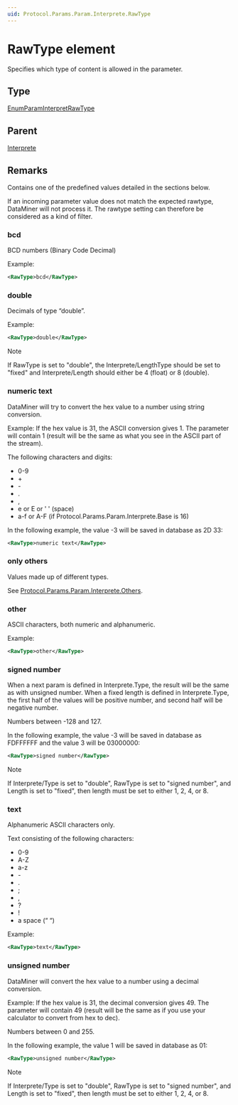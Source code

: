 ```yaml
---
uid: Protocol.Params.Param.Interprete.RawType
---
```


# RawType element

Specifies which type of content is allowed in the parameter.

## Type

[EnumParamInterpretRawType](xref:Protocol-EnumParamInterpretRawType)

## Parent

[Interprete](xref:Protocol.Params.Param.Interprete)

## Remarks

Contains one of the predefined values detailed in the sections below.

If an incoming parameter value does not match the expected rawtype, DataMiner will not process it. The rawtype setting can therefore be considered as a kind of filter.

### bcd

BCD numbers (Binary Code Decimal)

Example:

```xml
<RawType>bcd</RawType>
```

### double

Decimals of type “double”.

Example:

```xml
<RawType>double</RawType>
```

> [!NOTE]
> If RawType is set to "double", the Interprete/LengthType should be set to "fixed" and Interprete/Length should either be 4 (float) or 8 (double).

### numeric text

DataMiner will try to convert the hex value to a number using string conversion.

Example: If the hex value is 31, the ASCII conversion gives 1. The parameter will contain 1 (result will be the same as what you see in the ASCII part of the stream).

The following characters and digits:
- 0-9
- \+
- \-
- \.
- \,
- e or E or ' ' (space)
- a-f or A-F (if Protocol.Params.Param.Interprete.Base is 16)

In the following example, the value -3 will be saved in database as 2D 33:

```xml
<RawType>numeric text</RawType>
```

### only others

Values made up of different types.

See [Protocol.Params.Param.Interprete.Others](xref:Protocol.Params.Param.Interprete.Others).

### other

ASCII characters, both numeric and alphanumeric.

Example:

```xml
<RawType>other</RawType>
```

### signed number

When a next param is defined in Interprete.Type, the result will be the same as with unsigned number. When a fixed length is defined in Interprete.Type, the first half of the values will be positive number, and second half will be negative number.

Numbers between -128 and 127.

In the following example, the value -3 will be saved in database as FDFFFFFF and the value 3 will be 03000000:

```xml
<RawType>signed number</RawType>
```

> [!NOTE]
> If Interprete/Type is set to "double", RawType is set to "signed number", and Length is set to "fixed", then length must be set to either 1, 2, 4, or 8.

### text

Alphanumeric ASCII characters only.

Text consisting of the following characters:
- 0-9
- A-Z
- a-z
- \-
- .
- ;
- ,
- ?
- !
- a space (“ “)

Example:


```xml
<RawType>text</RawType>
```

### unsigned number

DataMiner will convert the hex value to a number using a decimal conversion.

Example: If the hex value is 31, the decimal conversion gives 49. The parameter will contain 49 (result will be the same as if you use your calculator to convert from hex to dec).

Numbers between 0 and 255.

In the following example, the value 1 will be saved in database as 01:

```xml
<RawType>unsigned number</RawType>
```

> [!NOTE]
> If Interprete/Type is set to "double", RawType is set to "signed number", and Length is set to "fixed", then length must be set to either 1, 2, 4, or 8.
